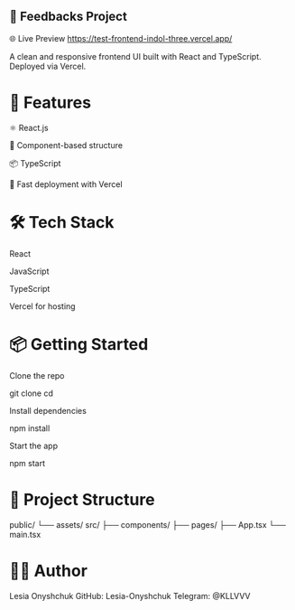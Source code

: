 ## 🔧 Feedbacks Project

🌐 Live Preview https://test-frontend-indol-three.vercel.app/

A clean and responsive frontend UI built with React and TypeScript. Deployed via Vercel.

# 🚀 Features

⚛️ React.js

🔧 Component-based structure

📦 TypeScript

🚀 Fast deployment with Vercel

# 🛠 Tech Stack

React

JavaScript

TypeScript

Vercel for hosting

# 📦 Getting Started

Clone the repo

git clone <your-repo-url>
cd <project-folder>

Install dependencies

npm install

Start the app

npm start

# 📁 Project Structure

public/
└── assets/
src/
├── components/
├── pages/
├── App.tsx
└── main.tsx

# 👩‍💻 Author

Lesia Onyshchuk
GitHub: Lesia-Onyshchuk
Telegram: @KLLVVV
